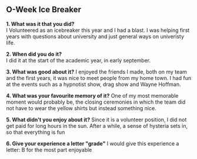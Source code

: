 ## O-Week Ice Breaker


**1. What was it that you did?** 
<br />
I Volunteered as an icebreaker this year and I had a blast. I was helping first years with questions about university and just general ways on univeristy life.

**2. When did you do it?** 
<br />
I did it at the start of the academic year, in early september.  

**3. What was good about it?**
I enjoyed the friends I made, both on my team and the first years, it was nice to meet people from my home town. I had fun at the events such as a hypnotist show, drag show and Wayne Hoffman. 

**4. What was your favourite memory of it?**
One of my most memorable moment would probably be, the closing ceremonies in which the team did not have to wear the yellow shirts but instead something nice. 

**5. What didn't you enjoy about it?**
Since it is a volunteer position, I did not get paid for long hours in the sun. After a while, a sense of hysteria sets in, so that everything is fun

**6. Give your experience a letter "grade"**
I would give this experience a letter: B for the most part enjoyable

